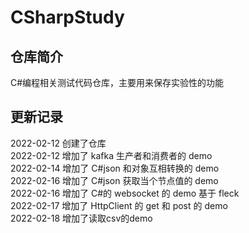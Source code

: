 # CSharpStudy

## 仓库简介

C#编程相关测试代码仓库，主要用来保存实验性的功能

## 更新记录

2022-02-12 创建了仓库  
2022-02-12 增加了 kafka 生产者和消费者的 demo  
2022-02-14 增加了 C#json 和对象互相转换的 demo  
2022-02-16 增加了 C#json 获取当个节点值的 demo  
2022-02-16 增加了 C#的 websocket 的 demo 基于 fleck  
2022-02-17 增加了 HttpClient 的 get 和 post 的 demo  
2022-02-18 增加了读取csv的demo  
